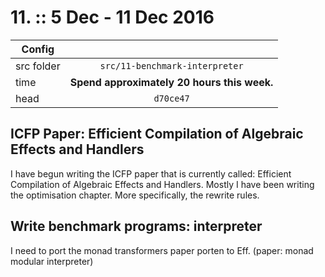 # 11. :: 5 Dec - 11 Dec 2016
| Config        |          |
| ------------- |:--------:|
| src folder    | `src/11-benchmark-interpreter` |
| time          | **Spend approximately 20 hours this week.**      |
| head          | `d70ce47`      |

## ICFP Paper: Efficient Compilation of Algebraic Effects and Handlers
I have begun writing the ICFP paper that is currently called: Efficient Compilation of Algebraic Effects and Handlers.
Mostly I have been writing the optimisation chapter. More specifically, the rewrite rules.

## Write benchmark programs: interpreter
I need to port the monad transformers paper porten to Eff. (paper: monad modular interpreter)
